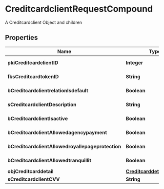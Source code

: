 

# CreditcardclientRequestCompound

A Creditcardclient Object and children

## Properties

| Name | Type | Description | Notes |
|------------ | ------------- | ------------- | -------------|
|**pkiCreditcardclientID** | **Integer** | The unique ID of the Creditcardclient |  [optional] |
|**fksCreditcardtokenID** | **String** | The creditcard token identifier |  [optional] |
|**bCreditcardclientrelationIsdefault** | **Boolean** | Whether if it&#39;s an relationisdefault |  |
|**sCreditcardclientDescription** | **String** | The description of the Creditcardclient |  |
|**bCreditcardclientIsactive** | **Boolean** | Whether the creditcardclient is active or not |  |
|**bCreditcardclientAllowedagencypayment** | **Boolean** | Whether if it&#39;s an allowedagencypayment |  |
|**bCreditcardclientAllowedroyallepageprotection** | **Boolean** | Whether if it&#39;s an allowedroyallepageprotection |  |
|**bCreditcardclientAllowedtranquillit** | **Boolean** | Whether if it&#39;s an allowedtranquillit |  |
|**objCreditcarddetail** | [**CreditcarddetailRequest**](CreditcarddetailRequest.md) |  |  |
|**sCreditcardclientCVV** | **String** | The creditcard card CVV |  |



